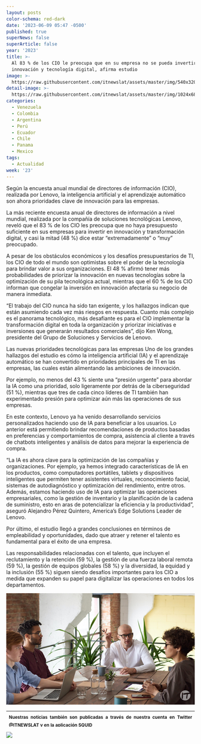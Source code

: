 ```yaml
---
layout: posts
color-schema: red-dark
date: '2023-06-09 05:47 -0500'
published: true
superNews: false
superArticle: false
year: '2023'
title: >-
  Al 83 % de los CIO le preocupa que en su empresa no se pueda invertir en
  innovación y tecnología digital, afirma estudio
image: >-
  https://raw.githubusercontent.com/itnewslat/assets/master/img/540x320/reunion-de-transformacion-p.jpg
detail-image: >-
  https://raw.githubusercontent.com/itnewslat/assets/master/img/1024x680/reunion-de-transformacion-g.jpg
categories:
  - Venezuela
  - Colombia
  - Argentina
  - Perú
  - Ecuador
  - Chile
  - Panama
  - Mexico
tags:
  - Actualidad
week: '23'
---
```

Según la encuesta anual mundial de directores de información (CIO), realizada por Lenovo, la inteligencia artificial y el aprendizaje automático son ahora prioridades clave de innovación para las empresas. 

La más reciente encuesta anual de directores de información a nivel mundial, realizada por la compañía de soluciones tecnológicas Lenovo, reveló que el 83 % de los CIO les preocupa que no haya presupuesto suficiente en sus empresas para invertir en innovación y transformación digital, y casi la mitad (48 %) dice estar “extremadamente” o “muy” preocupado.

A pesar de los obstáculos económicos y los desafíos presupuestarios de TI, los CIO de todo el mundo son optimistas sobre el poder de la tecnología para brindar valor a sus organizaciones. El 48 % afirmó tener más probabilidades de priorizar la innovación en nuevas tecnologías sobre la optimización de su pila tecnológica actual, mientras que el 60 % de los CIO informan que congelar la inversión en innovación afectaría su negocio de manera inmediata.

“El trabajo del CIO nunca ha sido tan exigente, y los hallazgos indican que están asumiendo cada vez más riesgos en respuesta. Cuanto más complejo es el panorama tecnológico, más desafiante es para el CIO implementar la transformación digital en toda la organización y priorizar iniciativas e inversiones que generarán resultados comerciales”, dijo Ken Wong, presidente del Grupo de Soluciones y Servicios de Lenovo.

Las nuevas prioridades tecnológicas para las empresas
Uno de los grandes hallazgos del estudio es cómo la inteligencia artificial (IA) y el aprendizaje automático se han convertido en prioridades principales de TI en las empresas, las cuales están alimentando las ambiciones de innovación. 

Por ejemplo, no menos del 43 % siente una “presión urgente” para abordar la IA como una prioridad, solo ligeramente por detrás de la ciberseguridad (51 %), mientras que tres de cada cinco líderes de TI también han experimentado presión para optimizar aún más las operaciones de sus empresas.

En este contexto, Lenovo ya ha venido desarrollando servicios personalizados haciendo uso de IA para beneficiar a los usuarios. Lo anterior está permitiendo brindar recomendaciones de productos basadas en preferencias y comportamientos de compra, asistencia al cliente a través de chatbots inteligentes y análisis de datos para mejorar la experiencia de compra.

“La IA es ahora clave para la optimización de las compañías y organizaciones. Por ejemplo, ya hemos integrado características de IA en los productos, como computadores portátiles, tablets y dispositivos inteligentes que permiten tener asistentes virtuales, reconocimiento facial, sistemas de autodiagnóstico y optimización del rendimiento, entre otros. Además, estamos haciendo uso de IA para optimizar las operaciones empresariales, como la gestión de inventario y la planificación de la cadena de suministro, esto en aras de potencializar la eficiencia y la productividad”, aseguró Alejandro Pérez Quintero, America’s Edge Solutions Leader de Lenovo.

Por último, el estudio llegó a grandes conclusiones en términos de empleabilidad y oportunidades, dado que atraer y retener el talento es fundamental para el éxito de una empresa.

Las responsabilidades relacionadas con el talento, que incluyen el reclutamiento y la retención (59 %), la gestión de una fuerza laboral remota (59 %), la gestión de equipos globales (58 %) y la diversidad, la equidad y la inclusión (55 %) siguen siendo desafíos importantes para los CIO a medida que expanden su papel para digitalizar las operaciones en todos los departamentos.

![](https://raw.githubusercontent.com/itnewslat/assets/master/img/540x320/reunion-de-transformacion-p.jpg)

<table style="height: 42px;" width="569">
<tbody>
<tr>
<td style="text-align: justify;"><sub><strong>Nuestras noticias también son publicadas a través de nuestra cuenta en Twitter <a href="https://twitter.com/itnewslat?lang=es">@ITNEWSLAT</a> y en la aplicación <a href="https://squidapp.co/en/">SQUID</a></strong></sub></td>
</tr>
</tbody>
</table>
<img src="https://tracker.metricool.com/c3po.jpg?hash=56f88a41e39ab42c063cc51676587a04"/>